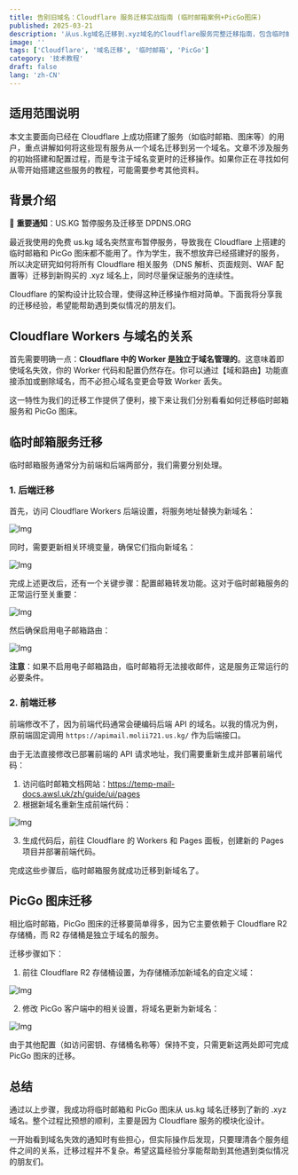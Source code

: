 ```yaml
---
title: 告别旧域名：Cloudflare 服务迁移实战指南 (临时邮箱案例+PicGo图床)
published: 2025-03-21
description: '从us.kg域名迁移到.xyz域名的Cloudflare服务完整迁移指南，包含临时邮箱和PicGo图床的实战经验'
image: ''
tags: ['Cloudflare', '域名迁移', '临时邮箱', 'PicGo']
category: '技术教程'
draft: false 
lang: 'zh-CN'
---
```


## 适用范围说明

本文主要面向已经在 Cloudflare 上成功搭建了服务（如临时邮箱、图床等）的用户，重点讲解如何将这些现有服务从一个域名迁移到另一个域名。文章不涉及服务的初始搭建和配置过程，而是专注于域名变更时的迁移操作。如果你正在寻找如何从零开始搭建这些服务的教程，可能需要参考其他资料。

## 背景介绍

:loudspeaker: **重要通知**：US.KG 暂停服务及迁移至 DPDNS.ORG

最近我使用的免费 us.kg 域名突然宣布暂停服务，导致我在 Cloudflare 上搭建的临时邮箱和 PicGo 图床都不能用了。作为学生，我不想放弃已经搭建好的服务，所以决定研究如何将所有 Cloudflare 相关服务（DNS 解析、页面规则、WAF 配置等）迁移到新购买的 .xyz 域名上，同时尽量保证服务的连续性。

Cloudflare 的架构设计比较合理，使得这种迁移操作相对简单。下面我将分享我的迁移经验，希望能帮助遇到类似情况的朋友们。

## Cloudflare Workers 与域名的关系

首先需要明确一点：**Cloudflare 中的 Worker 是独立于域名管理的**。这意味着即使域名失效，你的 Worker 代码和配置仍然存在。你可以通过【域和路由】功能直接添加或删除域名，而不必担心域名变更会导致 Worker 丢失。

这一特性为我们的迁移工作提供了便利，接下来让我们分别看看如何迁移临时邮箱服务和 PicGo 图床。

## 临时邮箱服务迁移

临时邮箱服务通常分为前端和后端两部分，我们需要分别处理。

### 1. 后端迁移

首先，访问 Cloudflare Workers 后端设置，将服务地址替换为新域名：

![Img](./FILES/Cloudflare服务完整迁移指南——从us.kg到.xyz的实战经验.assets/img-20250322000918.png)

同时，需要更新相关环境变量，确保它们指向新域名：

![Img](./FILES/Cloudflare服务完整迁移指南——从us.kg到.xyz的实战经验.assets/img-20250322000956.png)

完成上述更改后，还有一个关键步骤：配置邮箱转发功能。这对于临时邮箱服务的正常运行至关重要：

![Img](./FILES/Cloudflare服务完整迁移指南——从us.kg到.xyz的实战经验.assets/img-20250322001529.png)

然后确保启用电子邮箱路由：

![Img](./FILES/Cloudflare服务完整迁移指南——从us.kg到.xyz的实战经验.assets/img-20250322001548.png)

**注意**：如果不启用电子邮箱路由，临时邮箱将无法接收邮件，这是服务正常运行的必要条件。

### 2. 前端迁移

前端修改不了，因为前端代码通常会硬编码后端 API 的域名。以我的情况为例，原前端固定调用 `https://apimail.molii721.us.kg/` 作为后端接口。

由于无法直接修改已部署前端的 API 请求地址，我们需要重新生成并部署前端代码：

1. 访问临时邮箱文档网站：https://temp-mail-docs.awsl.uk/zh/guide/ui/pages
2. 根据新域名重新生成前端代码：

![Img](./FILES/Cloudflare服务完整迁移指南——从us.kg到.xyz的实战经验.assets/img-20250322002117.png)

3. 生成代码后，前往 Cloudflare 的 Workers 和 Pages 面板，创建新的 Pages 项目并部署前端代码。

完成这些步骤后，临时邮箱服务就成功迁移到新域名了。

## PicGo 图床迁移

相比临时邮箱，PicGo 图床的迁移要简单得多，因为它主要依赖于 Cloudflare R2 存储桶，而 R2 存储桶是独立于域名的服务。

迁移步骤如下：

1. 前往 Cloudflare R2 存储桶设置，为存储桶添加新域名的自定义域：

![Img](./FILES/Cloudflare服务完整迁移指南——从us.kg到.xyz的实战经验.assets/img-20250322002621.png)

2. 修改 PicGo 客户端中的相关设置，将域名更新为新域名：

![Img](./FILES/Cloudflare服务完整迁移指南——从us.kg到.xyz的实战经验.assets/img-20250322002641.png)

由于其他配置（如访问密钥、存储桶名称等）保持不变，只需更新这两处即可完成 PicGo 图床的迁移。

## 总结

通过以上步骤，我成功将临时邮箱和 PicGo 图床从 us.kg 域名迁移到了新的 .xyz 域名。整个过程比预想的顺利，主要是因为 Cloudflare 服务的模块化设计。

一开始看到域名失效的通知时有些担心，但实际操作后发现，只要理清各个服务组件之间的关系，迁移过程并不复杂。希望这篇经验分享能帮助到其他遇到类似情况的朋友们。